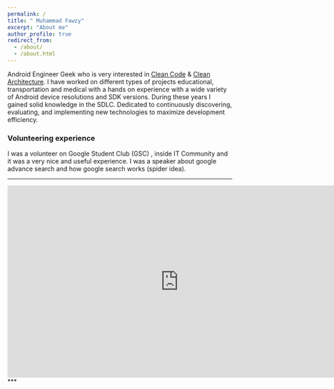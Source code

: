 ```yaml
---
permalink: /
title: " Muhammad Fawzy"
excerpt: "About me"
author_profile: true
redirect_from: 
  - /about/
  - /about.html
---
```


Android Engineer Geek who is very interested in [Clean Code](https://g.co/kgs/FQn1tv) & [Clean Architecture](https://g.co/kgs/AxPcTT).
I have worked on different types of projects educational, transportation and medical with a hands on experience with a wide variety of Android device resolutions and SDK versions. During these years I gained solid knowledge in the SDLC. Dedicated to continuously discovering, evaluating, and implementing new technologies to maximize development efficiency.


### Volunteering experience
I was a volunteer on Google Student Club (GSC) , inside IT Community and it was a very nice and useful experience.
I was a speaker about google advance search and how google search works (spider idea).


***
<iframe width="766" height="431" src="https://www.youtube.com/embed/rBs8_0PDFA0?list=PLwS6T18kCTTXHKYfHMW_OiKY90RCnA1Va" frameborder="0" allow="autoplay; encrypted-media" allowfullscreen></iframe>
***
